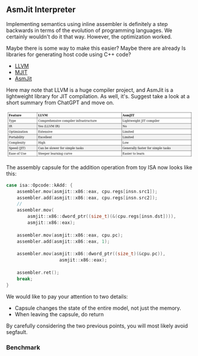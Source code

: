 ## AsmJit Interpreter

Implementing semantics using inline assembler is definitely a step backwards in terms of the evolution of programming languages. We certainly wouldn't do it that way. However, the optimization worked.

Maybe there is some way to make this easier? Maybe there are already Is libraries for generating host code using C++ code?

- [LLVM](https://llvm.org/doxygen/classllvm_1_1IRBuilder.html)
- [MJIT](https://llvm.org/docs/MCJITDesignAndImplementation.html)
- [AsmJit](https://asmjit.com/)

Here may note that LLVM is a huge compiler project, and AsmJit is a lightweight library for JIT compilation. As well, it's. Suggest take a look at a short summary from ChatGPT and move on.

![img](../pics/llvm-vs-asmjit.png)

The assembly capsule for the addition operation from toy ISA now looks like this:

```cpp
case isa::Opcode::kAdd: {
    assembler.mov(asmjit::x86::eax, cpu.regs[insn.src1]);
    assembler.add(asmjit::x86::eax, cpu.regs[insn.src2]);
    //
    assembler.mov(
        asmjit::x86::dword_ptr((size_t)(&(cpu.regs[insn.dst]))),
        asmjit::x86::eax);

    assembler.mov(asmjit::x86::eax, cpu.pc);
    assembler.add(asmjit::x86::eax, 1);

    assembler.mov(asmjit::x86::dword_ptr((size_t)(&cpu.pc)),
                    asmjit::x86::eax);

    assembler.ret();
    break;
}
```

We would like to pay your attention to two details:
- Сapsule changes the state of the entire model, not just the memory.
- When leaving the capsule, do return

By carefully considering the two previous points, you will most likely avoid segfault.

### Benchmark
